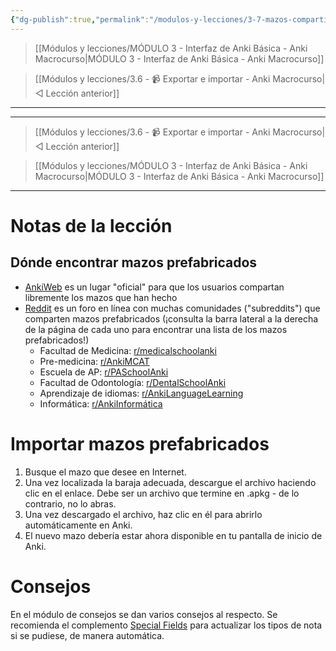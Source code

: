 ```yaml
---
{"dg-publish":true,"permalink":"/modulos-y-lecciones/3-7-mazos-compartidos-o-predisenados-shared-decks-anki/","noteIcon":"","updated":"2024-05-15T22:20:32.115+02:00"}
---
```



> [[Módulos y lecciones/MÓDULO 3 - Interfaz de Anki Básica - Anki Macrocurso\|MÓDULO 3 - Interfaz de Anki Básica - Anki Macrocurso]]

> [[Módulos y lecciones/3.6 - 📹 Exportar e importar - Anki Macrocurso\|◁ Lección anterior]]

---




---

> [[Módulos y lecciones/3.6 - 📹 Exportar e importar - Anki Macrocurso\|◁ Lección anterior]]

> [[Módulos y lecciones/MÓDULO 3 - Interfaz de Anki Básica - Anki Macrocurso\|MÓDULO 3 - Interfaz de Anki Básica - Anki Macrocurso]]

---

# Notas de la lección
## Dónde encontrar mazos prefabricados

- [AnkiWeb](https://ankiweb.net/shared/decks/) es un lugar "oficial" para que los usuarios compartan libremente los mazos que han hecho
- [Reddit](https://www.reddit.com/) es un foro en línea con muchas comunidades ("subreddits") que comparten mazos prefabricados (¡consulta la barra lateral a la derecha de la página de cada uno para encontrar una lista de los mazos prefabricados!)
    - Facultad de Medicina: [r/medicalschoolanki](https://www.reddit.com/r/medicalschoolanki/)
    - Pre-medicina: [r/AnkiMCAT](https://www.reddit.com/r/AnkiMCAT/)
    - Escuela de AP: [r/PASchoolAnki](https://www.reddit.com/r/PASchoolAnki/)
    - Facultad de Odontología: [r/DentalSchoolAnki](https://www.reddit.com/r/dentalschoolanki/)
    - Aprendizaje de idiomas: [r/AnkiLanguageLearning](https://www.reddit.com/r/AnkiLanguageLearning/)
    - Informática: [r/AnkiInformática](https://www.reddit.com/r/AnkiComputerScience/)

# Importar mazos prefabricados
1. Busque el mazo que desee en Internet.
2. Una vez localizada la baraja adecuada, descargue el archivo haciendo clic en el enlace. Debe ser un archivo que termine en .apkg - de lo contrario, no lo abras.
3. Una vez descargado el archivo, haz clic en él para abrirlo automáticamente en Anki.
4. El nuevo mazo debería estar ahora disponible en tu pantalla de inicio de Anki. 

# Consejos
En el módulo de consejos se dan varios consejos al respecto. Se recomienda el complemento [Special Fields](https://ankiweb.net/shared/info/1102281552) para actualizar los tipos de nota si se pudiese, de manera automática.